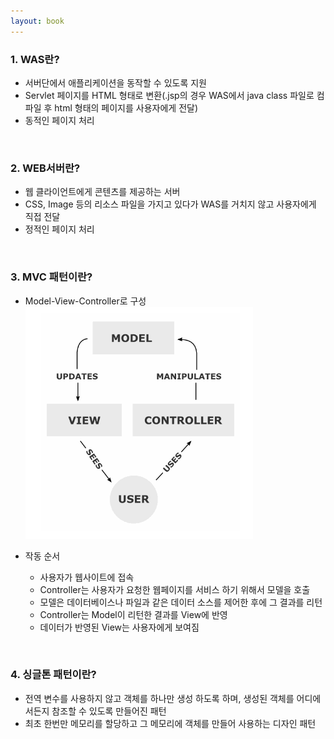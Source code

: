 ```yaml
---
layout: book
---
```



### 1\. WAS란?
 - 서버단에서 애플리케이션을 동작할 수 있도록 지원
 - Servlet 페이지를 HTML 형태로 변환(.jsp의 경우 WAS에서 java class 파일로 컴파일 후 html 형태의 페이지를 사용자에게 전달)
 - 동적인 페이지 처리

<br>

### 2\. WEB서버란?
 - 웹 클라이언트에게 콘텐츠를 제공하는 서버
 - CSS, Image 등의 리소스 파일을 가지고 있다가 WAS를 거치지 않고 사용자에게 직접 전달
 - 정적인 페이지 처리

<br>

### 3\. MVC 패턴이란?
- Model-View-Controller로 구성<br>
![book-spring-0-mvc](./imgs/book-spring-0-mvc.png)

- 작동 순서
    - 사용자가 웹사이트에 접속
    - Controller는 사용자가 요청한 웹페이지를 서비스 하기 위해서 모델을 호출
    - 모델은 데이터베이스나 파일과 같은 데이터 소스를 제어한 후에 그 결과를 리턴
    - Controller는 Model이 리턴한 결과를 View에 반영
    - 데이터가 반영된 View는 사용자에게 보여짐

<br>

### 4\. 싱글톤 패턴이란?
 - 전역 변수를 사용하지 않고 객체를 하나만 생성 하도록 하며, 생성된 객체를 어디에서든지 참조할 수 있도록 만들어진 패턴
 - 최초 한번만 메모리를 할당하고 그 메모리에 객체를 만들어 사용하는 디자인 패턴